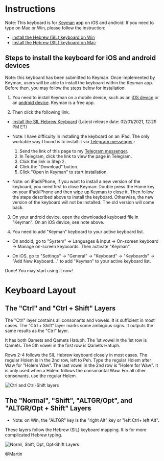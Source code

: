 # Instructions

Note: This keyboard is for [Keyman](https://keyman.com/) app on iOS and android. If you need to type on Mac or Win, please follow the instruction:
- [install the Hebrew (SIL) keyboard on Win](https://youtu.be/vCKhVxT0oTY)
- [install the Hebrew (SIL) keyboard on Mac](https://youtu.be/LN7S15-Un7s)

## Steps to install the keyboard for iOS and android devices

Note: this keyboard has been submitted to Keyman. Once implemented by Keyman, users will be able to install the keyboard within the Keyman app. Before then, you may follow the steps below for installation.

1. You need to install Keyman on a mobile device, such as an [iOS device](https://keyman.com/iphone-and-ipad/) or an [android device](https://keyman.com/android/). Keyman is a free app.

2. Then click the following link.

  - [Install the SIL Hebrew Keyboard](https://github.com/martinmts/BiblicalHebrew/blob/main/Garrett_BiblicalHebrew/Hebrew%20keyboard/sil_hebrew.kmp) (Latest release date: 02/01/2021, 12:29 PM ET)
   - Note: I have difficulty in installing the keyboard on an iPad. The only workable way I found is to install it via [Telegram messenger](https://telegram.org/).:
      1. Send the link of this page to my [Telegram messenger](https://telegram.org/).
      2. In Telegram, click the link to view the page in Telegram.
      3. Click the link in Step 2.
      4. Click the "Download" button.
      5. Click "Open in Keyman" to start installation.

   - Note: on iPad/iPhone, if you want to install a new version of the keyboard, you need first to close Keyman: Double press the Home key on your iPad/iPhone and then wipe up Keyman to close it. Then follow the steps described above to install the keyboard. Otherwise, the new version of the keyboard will not be installed. The old version will come back.

3. On your android device, open the downloaded keyboard file in "Keyman". On an iOS device, see note above.

4. You need to add "Keyman" keyboard to your active keyboard list.

  - On andoid, go to "System" → Languages & input → On-screen keyboard → Manage on-screen keyboards. Then activate "Keyman".

  - On iOS, go to "Settings" → "General" → "Keyboard" → "Keyboards" → "Add New Keyboard..." to add "Keyman" to your active keyboard list.

Done! You may start using it now!

# Keyboard Layout
## The "Ctrl" and "Ctrl + Shift" Layers
The "Ctrl" layer contains all consonants and vowels. It is sufficient in most cases. The "Ctrl + Shift" layer marks some ambigous signs. It outputs the same results as the "Ctrl" layer.

It has both Qamets and Qamets Hatuph. The 1st vowel in the 1st row is Qamets. The 5th vowel in the first row is Qamets Hatuph.

Rows 2-4 follows the SIL Hebrew keyboard closely in most cases. The regular Holem is in the 2nd row, left to Peh. Type the regular Holem after Waw for "Holem Waw". The last vowel in the 2nd row is "Holem for Waw". It is only used when a Holem follows the consonantal Waw. For all other consonants, use the regular Holem.

![Ctrl and Ctrl-Shift layers](https://i.imgur.com/0q8WpWg.jpg)



## The "Normal", "Shift", "ALTGR/Opt", and "ALTGR/Opt + Shift" Layers

- Note: on Win, the "ALTGR" key is the "right Alt" key or "left Ctrl+ left Alt".

These layers follow the Hebrew (SIL) keyboard mapping. It is for more complicated Hebrew typing.

![Norml, Shift, Opt, Opt-Shift Layers](https://i.imgur.com/1FG2cMm.jpg)

@Martin
